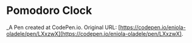 # Pomodoro Clock
 _A Pen created at CodePen.io. Original URL: [https://codepen.io/eniola-oladele/pen/LXxzwX](https://codepen.io/eniola-oladele/pen/LXxzwX).

 